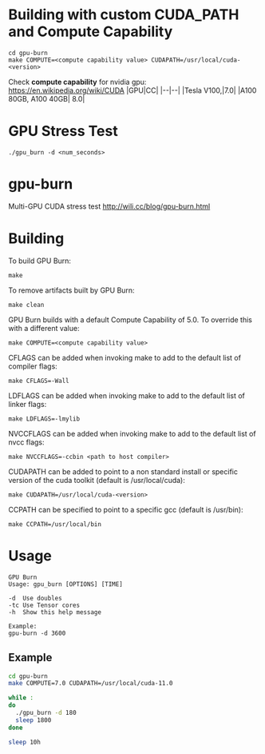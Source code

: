 # Building with custom CUDA_PATH and Compute Capability
```
cd gpu-burn
make COMPUTE=<compute capability value> CUDAPATH=/usr/local/cuda-<version>
```
Check **compute capability** for nvidia gpu: https://en.wikipedia.org/wiki/CUDA
|GPU|CC|
|--|--|
|Tesla V100,|7.0|
|A100 80GB, A100 40GB| 8.0|

# GPU Stress Test
```
./gpu_burn -d <num_seconds>
```


# gpu-burn
Multi-GPU CUDA stress test
http://wili.cc/blog/gpu-burn.html

# Building
To build GPU Burn:

`make`

To remove artifacts built by GPU Burn:

`make clean`

GPU Burn builds with a default Compute Capability of 5.0.
To override this with a different value:

`make COMPUTE=<compute capability value>` 

CFLAGS can be added when invoking make to add to the default
list of compiler flags:

`make CFLAGS=-Wall`

LDFLAGS can be added when invoking make to add to the default
list of linker flags:

`make LDFLAGS=-lmylib`

NVCCFLAGS can be added when invoking make to add to the default
list of nvcc flags:

`make NVCCFLAGS=-ccbin <path to host compiler>`

CUDAPATH can be added to point to a non standard install or
specific version of the cuda toolkit (default is 
/usr/local/cuda):

`make CUDAPATH=/usr/local/cuda-<version>`

CCPATH can be specified to point to a specific gcc (default is
/usr/bin):

`make CCPATH=/usr/local/bin`

# Usage

    GPU Burn
    Usage: gpu_burn [OPTIONS] [TIME]
    
    -d	Use doubles
    -tc	Use Tensor cores
    -h	Show this help message
    
    Example:
    gpu-burn -d 3600
    
## Example
```bash
cd gpu-burn
make COMPUTE=7.0 CUDAPATH=/usr/local/cuda-11.0

while :
do
  ./gpu_burn -d 180
  sleep 1800
done

sleep 10h
```
